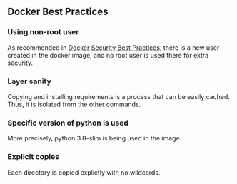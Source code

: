 ## Docker Best Practices

### Using non-root user

As recommended in [Docker Security Best Practices](https://sysdig.com/blog/dockerfile-best-practices/), there is a new user created in the docker image, and no root user is used there for extra security.

### Layer sanity

Copying and installing requirements is a process that can be easily cached. Thus, it is isolated from the other commands.

### Specific version of python is used

More precisely, python:3.8-slim is being used in the image.

### Explicit copies

Each directory is copied explictly with no wildcards.